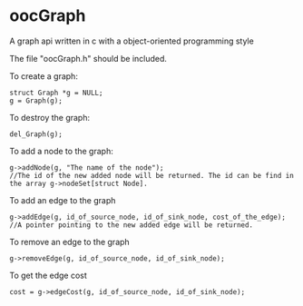 oocGraph
========

A graph api written in c with a object-oriented programming style


The file "oocGraph.h" should be included.

To create a graph:

    struct Graph *g = NULL;
    g = Graph(g);


To destroy the graph:

    del_Graph(g);


To add a node to the graph:

    g->addNode(g, "The name of the node"); 
    //The id of the new added node will be returned. The id can be find in the array g->nodeSet[struct Node].


To add an edge to the graph
    
    g->addEdge(g, id_of_source_node, id_of_sink_node, cost_of_the_edge);
    //A pointer pointing to the new added edge will be returned.


To remove an edge to the graph

    g->removeEdge(g, id_of_source_node, id_of_sink_node);


To get the edge cost

    cost = g->edgeCost(g, id_of_source_node, id_of_sink_node);
